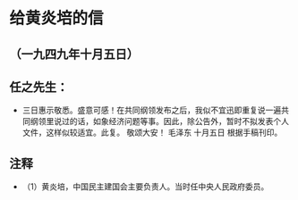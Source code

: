 # 给黄炎培的信## （一九四九年十月五日）## 任之先生：- 三日惠示敬悉。盛意可感！在共同纲领发布之后，我似不宜迅即重复说一遍共同纲领里说过的话，如象经济问题等事。因此，除公告外，暂时不拟发表个人文件，这样似较适宜。此复。敬颂大安！毛泽东十月五日根据手稿刊印。## 注释- （1）黄炎培，中国民主建国会主要负责人。当时任中央人民政府委员。